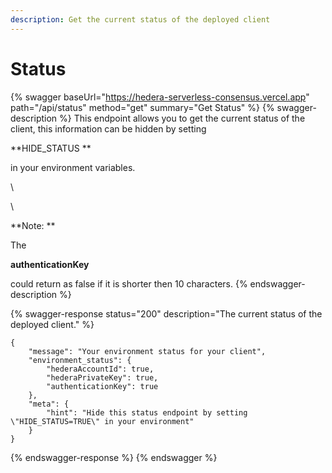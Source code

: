 ```yaml
---
description: Get the current status of the deployed client
---
```


# Status

{% swagger baseUrl="https://hedera-serverless-consensus.vercel.app" path="/api/status" method="get" summary="Get Status" %}
{% swagger-description %}
This endpoint allows you to get the current status of the client, this information can be hidden by setting 

**HIDE_STATUS **

in your environment variables.

\




\




**Note: **

The 

**authenticationKey**

 could return as false if it is shorter then 10 characters.
{% endswagger-description %}

{% swagger-response status="200" description="The current status of the deployed client." %}
```
{
    "message": "Your environment status for your client",
    "environment_status": {
        "hederaAccountId": true,
        "hederaPrivateKey": true,
        "authenticationKey": true
    },
    "meta": {
        "hint": "Hide this status endpoint by setting \"HIDE_STATUS=TRUE\" in your environment"
    }
}
```
{% endswagger-response %}
{% endswagger %}

